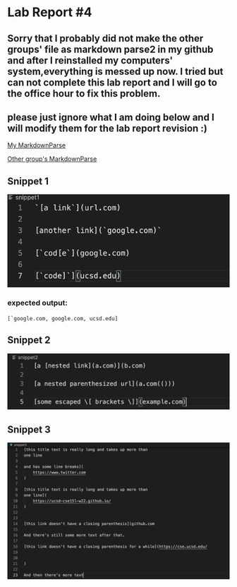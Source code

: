 # Lab Report #4

## Sorry that I probably did not make the other groups' file as markdown parse2 in my github and after I reinstalled my computers' system,everything is messed up now. I tried but can not complete this lab report and I will go to the office hour to fix this problem. 

## please just ignore what I am doing below and I will modify them for the lab report revision :)


[My MarkdownParse](https://github.com/haowang0716/markdown-parse)

[Other group's MarkdownParse](https://github.com/BenX-64/markdown-parse)

## Snippet 1
![snippet1](snippet1.png)

### expected output:
```
[`google.com, google.com, ucsd.edu]
```



## Snippet 2
![snippet2](snippet2.png)
## Snippet 3
![snippet3](snippet3.png)


